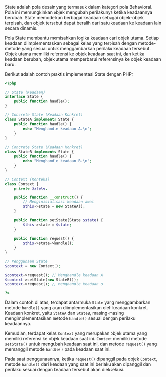 State adalah pola desain yang termasuk dalam kategori pola Behavioral. Pola ini memungkinkan objek mengubah perilakunya ketika keadaannya berubah. State memodelkan berbagai keadaan sebagai objek-objek terpisah, dan objek tersebut dapat beralih dari satu keadaan ke keadaan lain secara dinamis.

Pola State membantu memisahkan logika keadaan dari objek utama. Setiap keadaan diimplementasikan sebagai kelas yang terpisah dengan metode-metode yang sesuai untuk menggambarkan perilaku keadaan tersebut. Objek utama memiliki referensi ke objek keadaan saat ini, dan ketika keadaan berubah, objek utama memperbarui referensinya ke objek keadaan baru.

Berikut adalah contoh praktis implementasi State dengan PHP:

```php
<?php

// State (Keadaan)
interface State {
    public function handle();
}

// Concrete State (Keadaan Konkret)
class StateA implements State {
    public function handle() {
        echo "Menghandle keadaan A.\n";
    }
}

// Concrete State (Keadaan Konkret)
class StateB implements State {
    public function handle() {
        echo "Menghandle keadaan B.\n";
    }
}

// Context (Konteks)
class Context {
    private $state;

    public function __construct() {
        // Menginisialisasi keadaan awal
        $this->state = new StateA();
    }

    public function setState(State $state) {
        $this->state = $state;
    }

    public function request() {
        $this->state->handle();
    }
}

// Penggunaan State
$context = new Context();

$context->request(); // Menghandle keadaan A
$context->setState(new StateB());
$context->request(); // Menghandle keadaan B

?>
```

Dalam contoh di atas, terdapat antarmuka `State` yang menggambarkan metode `handle()` yang akan diimplementasikan oleh keadaan konkret. Keadaan konkret, yaitu `StateA` dan `StateB`, masing-masing mengimplementasikan metode `handle()` sesuai dengan perilaku keadaannya.

Kemudian, terdapat kelas `Context` yang merupakan objek utama yang memiliki referensi ke objek keadaan saat ini. `Context` memiliki metode `setState()` untuk mengubah keadaan saat ini, dan metode `request()` yang memanggil metode `handle()` pada keadaan saat ini.

Pada saat penggunaannya, ketika `request()` dipanggil pada objek `Context`, metode `handle()` dari keadaan yang saat ini berlaku akan dipanggil dan perilaku sesuai dengan keadaan tersebut akan dieksekusi.